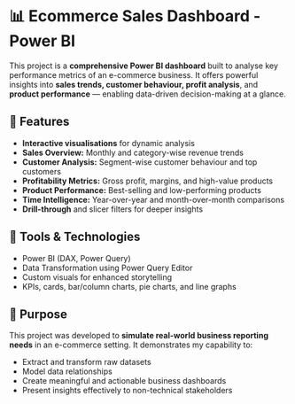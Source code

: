 # 📊 Ecommerce Sales Dashboard - Power BI

This project is a **comprehensive Power BI dashboard** built to analyse key performance metrics of an e-commerce business. It offers powerful insights into **sales trends, customer behaviour, profit analysis**, and **product performance** — enabling data-driven decision-making at a glance.

## 🚀 Features

- **Interactive visualisations** for dynamic analysis  
- **Sales Overview:** Monthly and category-wise revenue trends  
- **Customer Analysis:** Segment-wise customer behaviour and top customers  
- **Profitability Metrics:** Gross profit, margins, and high-value products  
- **Product Performance:** Best-selling and low-performing products  
- **Time Intelligence:** Year-over-year and month-over-month comparisons  
- **Drill-through** and slicer filters for deeper insights  

## 📌 Tools & Technologies

- Power BI (DAX, Power Query)  
- Data Transformation using Power Query Editor  
- Custom visuals for enhanced storytelling  
- KPIs, cards, bar/column charts, pie charts, and line graphs  

## 🎯 Purpose

This project was developed to **simulate real-world business reporting needs** in an e-commerce setting. It demonstrates my capability to:
- Extract and transform raw datasets  
- Model data relationships  
- Create meaningful and actionable business dashboards  
- Present insights effectively to non-technical stakeholders  





